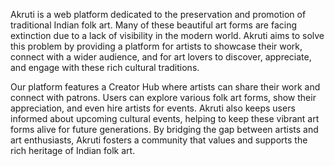Akruti is a web platform dedicated to the preservation and promotion of traditional Indian folk art. Many of these beautiful art forms are facing extinction due to a lack of visibility in the modern world. Akruti aims to solve this problem by providing a platform for artists to showcase their work, connect with a wider audience, and for art lovers to discover, appreciate, and engage with these rich cultural traditions.

Our platform features a Creator Hub where artists can share their work and connect with patrons. Users can explore various folk art forms, show their appreciation, and even hire artists for events. Akruti also keeps users informed about upcoming cultural events, helping to keep these vibrant art forms alive for future generations. By bridging the gap between artists and art enthusiasts, Akruti fosters a community that values and supports the rich heritage of Indian folk art.